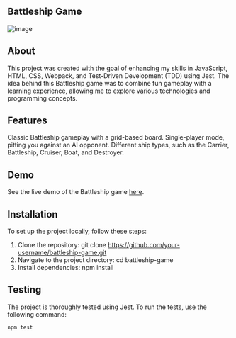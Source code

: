 ## Battleship Game
![image](https://github.com/ErissonAndrade/Battleship-Game/assets/93167015/44d315f5-e42f-4377-b454-9828fe0bab4f)

## About
This project was created with the goal of enhancing my skills in JavaScript, HTML, CSS, Webpack, and Test-Driven Development (TDD) using Jest. The idea behind this Battleship game was to combine fun gameplay with a learning experience, allowing me to explore various technologies and programming concepts.

## Features
Classic Battleship gameplay with a grid-based board.
Single-player mode, pitting you against an AI opponent.
Different ship types, such as the Carrier, Battleship, Cruiser, Boat, and Destroyer.

## Demo
See the live demo of the Battleship game [here](https://erissonandrade.github.io/Battleship-Game/).

## Installation
To set up the project locally, follow these steps:
1. Clone the repository: git clone https://github.com/your-username/battleship-game.git
2. Navigate to the project directory: cd battleship-game
3. Install dependencies: npm install

## Testing

The project is thoroughly tested using Jest. To run the tests, use the following command:

```bash
npm test
